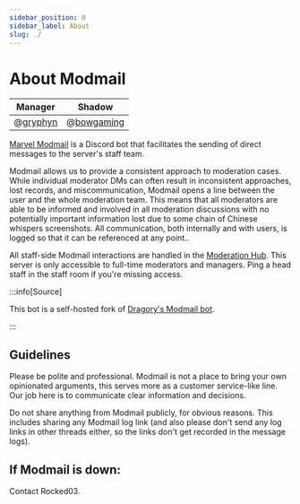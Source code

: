 ```yaml
---
sidebar_position: 0
sidebar_label: About
slug: ./
---
```


# About Modmail

| Manager                        | Shadow                           |
| ------------------------------ | -------------------------------- |
| @[gryphyn](425133411837935628) | @[bowgaming](299977242870808577) |

[Marvel Modmail](https://discord.com/users/915931490666283058) is a Discord bot that facilitates the sending of direct messages to the server's staff team.

Modmail allows us to provide a consistent approach to moderation cases. While individual moderator DMs can often result in inconsistent approaches, lost records, and miscommunication, Modmail opens a line between the user and the whole moderation team. This means that all moderators are able to be informed and involved in all moderation discussions with no potentially important information lost due to some chain of Chinese whispers screenshots. All communication, both internally and with users, is logged so that it can be referenced at any point..

All staff-side Modmail interactions are handled in the [Moderation Hub](https://discord.com/channels/915931105977319455/915931106426097716). This server is only accessible to full-time moderators and managers. Ping a head staff in the staff room if you're missing access.

:::info[Source]

This bot is a self-hosted fork of [Dragory's Modmail bot](https://github.com/Dragory/modmailbot).

:::

## Guidelines

Please be polite and professional. Modmail is not a place to bring your own opinionated arguments, this serves more as a customer service-like line. Our job here is to communicate clear information and decisions.

Do not share anything from Modmail publicly, for obvious reasons. This includes sharing any Modmail log link (and also please don't send any log links in other threads either, so the links don't get recorded in the message logs).

## If Modmail is down:

Contact Rocked03.
